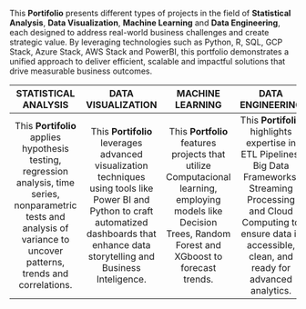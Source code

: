 This **Portifolio** presents different types of projects in the field of **Statistical Analysis**, **Data Visualization**, **Machine Learning** and **Data Engineering**, each designed to address real-world business challenges and create strategic value. By leveraging technologies such as Python, R, SQL, GCP Stack, Azure Stack, AWS Stack and PowerBI, this portfolio demonstrates a unified approach to deliver efficient, scalable and impactful solutions that drive measurable business outcomes.

| STATISTICAL ANALYSIS | DATA VISUALIZATION | MACHINE LEARNING  | DATA ENGINEERING |
| :---: | :---: | :---: | :---: |
| This **Portifolio** applies hypothesis testing, regression analysis, time series, nonparametric tests and analysis of variance to uncover patterns, trends and correlations. | This **Portifolio** leverages advanced visualization techniques using tools like Power BI and Python to craft automatized dashboards that enhance data storytelling and Business Inteligence. | This **Portfolio** features projects that utilize Computacional learning, employing models like Decision Trees, Random Forest and XGboost to forecast trends. | This **Portifolio** highlights expertise in ETL Pipelines, Big Data Frameworks, Streaming Processing and Cloud Computing to ensure data is accessible, clean, and ready for advanced analytics. |


